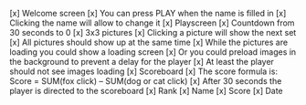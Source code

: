 [x] Welcome screen <Component>
[x] You can press PLAY when the name is filled in
[x] Clicking the name will allow to change it
[x] Playscreen <Component>
[x] Countdown from 30 seconds to 0
[x] 3x3 pictures <Component>
[x] Clicking a picture will show the next set
[x] All pictures should show up at the same time
[x] While the pictures are loading you could show a loading screen
[x] Or you could preload images in the background to prevent a delay for the player
[x] At least the player should not see images loading
[x] Scoreboard
[x] The score formula is: Score = SUM(fox click) – SUM(dog or cat click)
[x] After 30 seconds the player is directed to the scoreboard
[x] Rank
[x] Name
[x] Score
[x] Date
